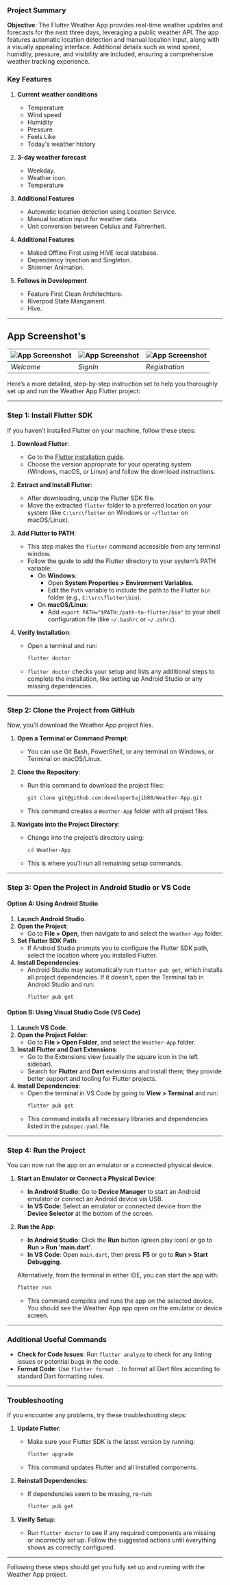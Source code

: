 
### Project Summary

**Objective**: The Flutter Weather App provides real-time weather updates and forecasts for the next three days, leveraging a public weather API. The app features automatic location detection and manual location input, along with a visually appealing interface. Additional details such as wind speed, humidity, pressure, and visibility are included, ensuring a comprehensive weather tracking experience.

### Key Features

1. **Current weather conditions**
   - Temperature
   - Wind speed
   - Humidity
   - Pressure
   - Feels Like
   - Today's weather history

2. **3-day weather forecast**
   - Weekday.
   - Weather icon.
   - Temperature
   

3. **Additional Features**
   - Automatic location detection using Location Service.
   - Manual location input for weather data.
   - Unit conversion between Celsius and Fahrenheit.
  
3. **Additional Features**
   - Maked Offline First using HIVE local database.
   - Dependency Injection and Singleton.
   - Shimmer Animation.

3. **Follows in Development**
   - Feature First Clean Architechture.
   - Riverpod State Mangament.
   - Hive.
   

---

## App Screenshot's

![App Screenshot](https://github.com/developerSajib88/Project-Screenshots/blob/main/Weather%20App/screenshot_1.jpg) | ![App Screenshot](https://github.com/developerSajib88/Project-Screenshots/blob/main/Weather%20App/screenshot_2.jpg) | ![App Screenshot](https://github.com/developerSajib88/Project-Screenshots/blob/main/Weather%20App/screenshot_3.jpg)
--- | --- | ---
*Welcome* | *SignIn* | *Registration*

Here’s a more detailed, step-by-step instruction set to help you thoroughly set up and run the Weather App Flutter project:

---

### Step 1: Install Flutter SDK
If you haven’t installed Flutter on your machine, follow these steps:

1. **Download Flutter**: 
   - Go to the [Flutter installation guide](https://docs.flutter.dev/get-started/install).
   - Choose the version appropriate for your operating system (Windows, macOS, or Linux) and follow the download instructions.
   
2. **Extract and Install Flutter**:
   - After downloading, unzip the Flutter SDK file. 
   - Move the extracted `flutter` folder to a preferred location on your system (like `C:\src\flutter` on Windows or `~/flutter` on macOS/Linux).

3. **Add Flutter to PATH**:
   - This step makes the `flutter` command accessible from any terminal window.
   - Follow the guide to add the Flutter directory to your system’s PATH variable:
      - On **Windows**: 
        - Open **System Properties > Environment Variables**.
        - Edit the `Path` variable to include the path to the Flutter `bin` folder (e.g., `C:\src\flutter\bin`).
      - On **macOS/Linux**:
        - Add `export PATH="$PATH:/path-to-flutter/bin"` to your shell configuration file (like `~/.bashrc` or `~/.zshrc`).

4. **Verify Installation**:
   - Open a terminal and run:
     ```bash
     flutter doctor
     ```
   - `flutter doctor` checks your setup and lists any additional steps to complete the installation, like setting up Android Studio or any missing dependencies.

---

### Step 2: Clone the Project from GitHub
Now, you’ll download the Weather App project files.

1. **Open a Terminal or Command Prompt**:
   - You can use Git Bash, PowerShell, or any terminal on Windows, or Terminal on macOS/Linux.

2. **Clone the Repository**:
   - Run this command to download the project files:
     ```bash
     git clone git@github.com:developerSajib88/Weather-App.git
     ```
   - This command creates a `Weather-App` folder with all project files.

3. **Navigate into the Project Directory**:
   - Change into the project’s directory using:
     ```bash
     cd Weather-App
     ```
   - This is where you’ll run all remaining setup commands.

---

### Step 3: Open the Project in Android Studio or VS Code

#### Option A: Using Android Studio
1. **Launch Android Studio**.
2. **Open the Project**:
   - Go to **File > Open**, then navigate to and select the `Weather-App` folder.
3. **Set Flutter SDK Path**:
   - If Android Studio prompts you to configure the Flutter SDK path, select the location where you installed Flutter.
4. **Install Dependencies**:
   - Android Studio may automatically run `flutter pub get`, which installs all project dependencies. If it doesn’t, open the Terminal tab in Android Studio and run:
     ```bash
     flutter pub get
     ```

#### Option B: Using Visual Studio Code (VS Code)
1. **Launch VS Code**.
2. **Open the Project Folder**:
   - Go to **File > Open Folder**, and select the `Weather-App` folder.
3. **Install Flutter and Dart Extensions**:
   - Go to the Extensions view (usually the square icon in the left sidebar).
   - Search for **Flutter** and **Dart** extensions and install them; they provide better support and tooling for Flutter projects.
4. **Install Dependencies**:
   - Open the terminal in VS Code by going to **View > Terminal** and run:
     ```bash
     flutter pub get
     ```
   - This command installs all necessary libraries and dependencies listed in the `pubspec.yaml` file.

---

### Step 4: Run the Project
You can now run the app on an emulator or a connected physical device.

1. **Start an Emulator or Connect a Physical Device**:
   - **In Android Studio**: Go to **Device Manager** to start an Android emulator or connect an Android device via USB.
   - **In VS Code**: Select an emulator or connected device from the **Device Selector** at the bottom of the screen.

2. **Run the App**:
   - **In Android Studio**: Click the **Run** button (green play icon) or go to **Run > Run ‘main.dart’**.
   - **In VS Code**: Open `main.dart`, then press **F5** or go to **Run > Start Debugging**.

   Alternatively, from the terminal in either IDE, you can start the app with:
   ```bash
   flutter run
   ```
   - This command compiles and runs the app on the selected device. You should see the Weather App app open on the emulator or device screen.

---

### Additional Useful Commands
- **Check for Code Issues**: Run `flutter analyze` to check for any linting issues or potential bugs in the code.
- **Format Code**: Use `flutter format .` to format all Dart files according to standard Dart formatting rules.

---

### Troubleshooting
If you encounter any problems, try these troubleshooting steps:

1. **Update Flutter**:
   - Make sure your Flutter SDK is the latest version by running:
     ```bash
     flutter upgrade
     ```
   - This command updates Flutter and all installed components.

2. **Reinstall Dependencies**:
   - If dependencies seem to be missing, re-run:
     ```bash
     flutter pub get
     ```

3. **Verify Setup**:
   - Run `flutter doctor` to see if any required components are missing or incorrectly set up. Follow the suggested actions until everything shows as correctly configured.

---

Following these steps should get you fully set up and running with the Weather App project.

